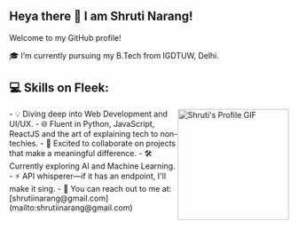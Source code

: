 ## Heya there 👋 I am Shruti Narang!
Welcome to my GitHub profile!


🎓 I’m currently pursuing my B.Tech from IGDTUW, Delhi.

## 💻 Skills on Fleek:

<div style="display: flex; align-items: flex-start;">
  <div style="flex-grow: 1;">
    - 💡 Diving deep into Web Development and UI/UX.
    - 🌐 Fluent in Python, JavaScript, ReactJS and the art of explaining tech to non-techies.
    - 💛 Excited to collaborate on projects that make a meaningful difference.
    - 🛠️ Currently exploring AI and Machine Learning.
    - ⚡ API whisperer—if it has an endpoint, I'll make it sing.
    - 📧 You can reach out to me at: [shrutiinarang@gmail.com](mailto:shrutiinarang@gmail.com)
  </div>
  <img src="https://media1.tenor.com/m/NYrgLNGuy7YAAAAd/the-c-programming-language-uncle-dane.gif" alt="Shruti's Profile GIF" width="200" style="float: right;" />
</div>

    



<!--
**Shruti-Narang/Shruti-Narang** is a ✨ _special_ ✨ repository because its `README.md` (this file) appears on your GitHub profile.

Here are some ideas to get you started:

- 🔭 I’m currently working on ...
- 🌱 I’m currently learning ...
- 👯 I’m looking to collaborate on ...
- 🤔 I’m looking for help with ...
- 💬 Ask me about ...
- 📫 How to reach me: ...
- 😄 Pronouns: ...
- ⚡ Fun fact: ...
-->
